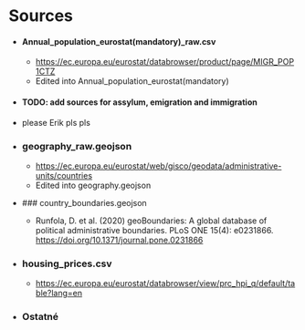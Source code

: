 # Sources
- #### Annual_population_eurostat(mandatory)_raw.csv
  - https://ec.europa.eu/eurostat/databrowser/product/page/MIGR_POP1CTZ
  - Edited into Annual_population_eurostat(mandatory)
- #### TODO: add sources for assylum, emigration and immigration
- please Erik pls pls
- ### geography_raw.geojson
  - https://ec.europa.eu/eurostat/web/gisco/geodata/administrative-units/countries
  - Edited into geography.geojson
- ### country_boundaries.geojson
  - Runfola, D. et al. (2020) geoBoundaries: A global database of political administrative boundaries. PLoS ONE 15(4): e0231866. https://doi.org/10.1371/journal.pone.0231866

- ### housing_prices.csv
  - https://ec.europa.eu/eurostat/databrowser/view/prc_hpi_q/default/table?lang=en

- ### Ostatné
